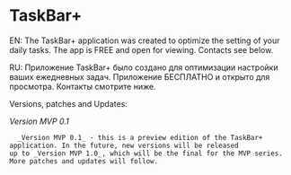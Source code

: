 # TaskBar+

EN:
  The TaskBar+ application was created to optimize the setting of your daily tasks. The app is FREE and open for viewing.
Contacts see below.

RU:
  Приложение TaskBar+ было создано для оптимизации настройки ваших ежедневных задач. Приложение БЕСПЛАТНО и открыто для просмотра.
Контакты смотрите ниже.

Versions, patches and Updates:

_Version MVP 0.1_

      _Version MVP 0.1_ - this is a preview edition of the TaskBar+ application. In the future, new versions will be released 
    up to _Version MVP 1.0_, which will be the final for the MVP series. More patches and updates will follow.
